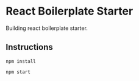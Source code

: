 #  React Boilerplate Starter
Building react  boilerplate starter.

## Instructions
`npm install`

`npm start`
